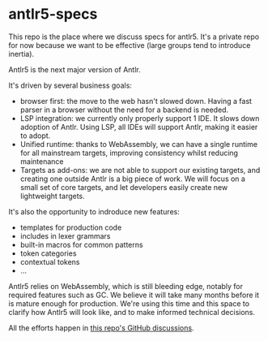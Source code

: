 # antlr5-specs

This repo is the place where we discuss specs for antlr5.
It's a private repo for now because we want to be effective (large groups tend to introduce inertia).

Antlr5 is the next major version of Antlr.

It's driven by several business goals:
 - browser first: the move to the web hasn't slowed down. Having a fast parser in a browser without the need for a backend is needed.
 - LSP integration: we currently only properly support 1 IDE. It slows down adoption of Antlr. Using LSP, all IDEs will support Antlr, making it easier to adopt.
 - Unified runtime: thanks to WebAssembly, we can have a single runtime for all mainstream targets, improving consistency whilst reducing maintenance
 - Targets as add-ons: we are not able to support our existing targets, and creating one outside Antlr is a big piece of work. We will focus on a small set of core targets, and let developers easily create new lightweight targets.

It's also the opportunity to indroduce new features:
  - templates for production code
  - includes in lexer grammars
  - built-in macros for common patterns
  - token categories
  - contextual tokens
  - ...

Antlr5 relies on WebAssembly, which is still bleeding edge, notably for required features such as GC.
We believe it will take many months before it is mature enough for production.
We're using this time and this space to clarify how Antlr5 will look like, and to make informed technical decisions.

All the efforts happen in [this repo's GitHub discussions](https://github.com/antlr/antlr5-specs/discussions).
